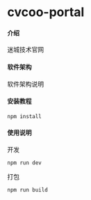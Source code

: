 # cvcoo-portal

#### 介绍
迷城技术官网

#### 软件架构
软件架构说明

#### 安装教程
```
npm install
```

#### 使用说明
开发 
```
npm run dev
```

打包 
```
npm run build
```
